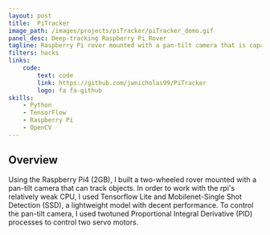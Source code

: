 ```yaml
---
layout: post
title:  PiTracker
image_path: /images/projects/piTracker/piTracker_demo.gif
panel_desc: Deep-tracking Raspberry Pi Rover
tagline: Raspberry Pi rover mounted with a pan-tilt camera that is capable of tracking objects using object detection and Proportional Integral Derivative processes
filters: hacks
links:
    code: 
        text: code
        link: https://github.com/jwnicholas99/PiTracker
        logo: fa fa-github
skills:
    - Python
    - TensorFlow
    - Raspberry Pi
    - OpenCV
---
```


## Overview

Using the Raspberry Pi4 (2GB), I built a two-wheeled rover mounted with a pan-tilt camera that can track objects. In order to work with the rpi's relatively weak CPU, I used Tensorflow Lite and Mobilenet-Single Shot Detection (SSD), a lightweight model with decent performance. To control the pan-tilt camera, I used twotuned Proportional Integral Derivative (PID) processes to control two servo motors.